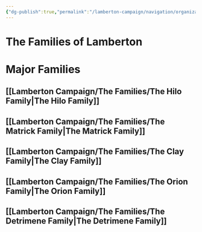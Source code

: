 ```yaml
---
{"dg-publish":true,"permalink":"/lamberton-campaign/navigation/organizations/","dgHomeLink":true,"dgPassFrontmatter":false}
---
```


# The Families of Lamberton

# Major Families
## [[Lamberton Campaign/The Families/The Hilo Family|The Hilo Family]]
## [[Lamberton Campaign/The Families/The Matrick Family|The Matrick Family]]
## [[Lamberton Campaign/The Families/The Clay Family|The Clay Family]]
## [[Lamberton Campaign/The Families/The Orion Family|The Orion Family]]
## [[Lamberton Campaign/The Families/The Detrimene Family|The Detrimene Family]]